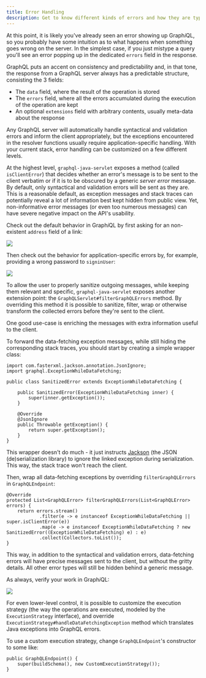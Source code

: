 ```yaml
---
title: Error Handling
description: Get to know different kinds of errors and how they are typically handled with GraphQL
---
```


At this point, it is likely you've already seen an error showing up Graph*i*QL, so you probably have some intuition as to what happens when something goes wrong on the server. In the simplest case, if you just mistype a query you'll see an error popping up in the dedicated `errors` field in the response.

GraphQL puts an accent on consistency and predictability and, in that tone, the response from a GraphQL server always has a predictable structure, consisting the 3 fields:

* The `data` field, where the result of the operation is stored
* The `errors` field, where all the errors accumulated during the execution of the operation are kept
* An optional `extensions` field with arbitrary contents, usually meta-data about the response

Any GraphQL server will automatically handle syntactical and validation errors and inform the client appropriately, but the exceptions encountered in the resolver functions usually require application-specific handling. With your current stack, error handling can be customized on a few different levels.

At the highest level, `graphql-java-servlet` exposes a method (called `isClientError`) that decides whether an error's message is to be sent to the client verbatim or if it is to be obscured by a generic *server error* message. By default, only syntactical and validation errors will be sent as they are. This is a reasonable default, as exception messages and stack traces can potentially reveal a lot of information best kept hidden from public view. Yet, non-informative error messages (or even too numerous messages) can have severe negative impact on the API's usability.

Check out the default behavior in Graph*i*QL by first asking for an non-existent `address` field of a link:

![](http://i.imgur.com/ov6c4eQ.png)

Then check out the behavior for application-specific errors by, for example, providing a wrong password to `signinUser`:

![](http://i.imgur.com/fskuAah.png)

To allow the user to properly sanitize outgoing messages, while keeping them relevant and specific, `graphql-java-servlet` exposes another extension point: the `GraphQLServlet#filterGraphQLErrors` method. By overriding this method it is possible to sanitize, filter, wrap or otherwise transform the collected errors before they're sent to the client.

One good use-case is enriching the messages with extra information useful to the client.

<Instruction>

To forward the data-fetching exception messages, while still hiding the corresponding stack traces, you should start by creating a simple wrapper class:

```java(path=".../hackernews-graphql-java/src/main/java/com/howtographql/hackernews/SanitizedError.java")
import com.fasterxml.jackson.annotation.JsonIgnore;
import graphql.ExceptionWhileDataFetching;

public class SanitizedError extends ExceptionWhileDataFetching {
    
    public SanitizedError(ExceptionWhileDataFetching inner) {
        super(inner.getException());
    }

    @Override
    @JsonIgnore
    public Throwable getException() {
        return super.getException();
    }
}
```

</Instruction>

This wrapper doesn't do much - it just instructs [Jackson](https://github.com/FasterXML/jackson) (the JSON (de)serialization library) to ignore the linked exception during serialization. This way, the stack trace won't reach the client.

<Instruction>

Then, wrap all data-fetching exceptions by overriding `filterGraphQLErrors` in `GraphQLEndpoint`:

```java(path=".../hackernews-graphql-java/src/main/java/com/howtographql/hackernews/GraphQLEndpoint.java")
@Override
protected List<GraphQLError> filterGraphQLErrors(List<GraphQLError> errors) {
    return errors.stream()
            .filter(e -> e instanceof ExceptionWhileDataFetching || super.isClientError(e))
            .map(e -> e instanceof ExceptionWhileDataFetching ? new SanitizedError((ExceptionWhileDataFetching) e) : e)
            .collect(Collectors.toList());
}
```

</Instruction>

This way, in addition to the syntactical and validation errors, data-fetching errors will have precise messages sent to the client, but without the gritty details. All other error types will still be hidden behind a generic message.

As always, verify your work in Graph*i*QL:

![](http://i.imgur.com/aiH4DcK.png)

For even lower-level control, it is possible to customize the execution strategy (the way the operations are executed, modeled by the `ExecutionStrategy` interface), and  override `ExecutionStrategy#handleDataFetchingException` method which translates Java exceptions into GraphQL errors.

To use a custom execution strategy, change `GraphQLEndpoint`'s constructor to some like:

```java(nocopy)
public GraphQLEndpoint() {
    super(buildSchema(), new CustomExecutionStrategy());
} 
```
